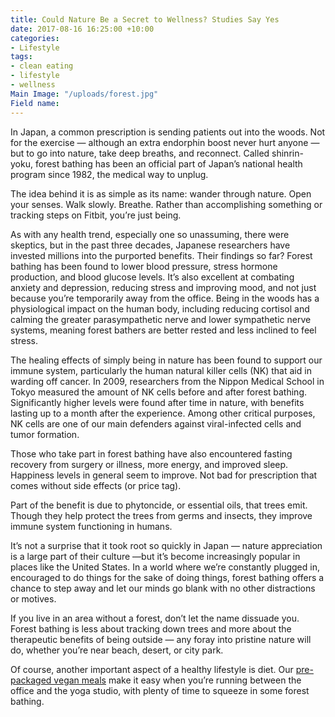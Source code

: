 ```yaml
---
title: Could Nature Be a Secret to Wellness? Studies Say Yes
date: 2017-08-16 16:25:00 +10:00
categories:
- Lifestyle
tags:
- clean eating
- lifestyle
- wellness
Main Image: "/uploads/forest.jpg"
Field name: 
---
```


In Japan, a common prescription is sending patients out into the woods. Not for the exercise — although an extra endorphin boost never hurt anyone — but to go into nature, take deep breaths, and reconnect. Called shinrin-yoku, forest bathing has been an official part of Japan’s national health program since 1982, the medical way to unplug. 

The idea behind it is as simple as its name: wander through nature. Open your senses. Walk slowly. Breathe. Rather than accomplishing something or tracking steps on Fitbit, you’re just being. 

As with any health trend, especially one so unassuming, there were skeptics, but in the past three decades, Japanese researchers have invested millions into the purported benefits. Their findings so far? Forest bathing has been found to lower blood pressure, stress hormone production, and blood glucose levels. It’s also excellent at combating anxiety and depression, reducing stress and improving mood, and not just because you’re temporarily away from the office. Being in the woods has a physiological impact on the human body, including reducing cortisol and calming the greater parasympathetic nerve and lower sympathetic nerve systems, meaning forest bathers are better rested and less inclined to feel stress. 

The healing effects of simply being in nature has been found to support our immune system, particularly the human natural killer cells (NK) that aid in warding off cancer. In 2009, researchers from the Nippon Medical School in Tokyo measured the amount of NK cells before and after forest bathing. Significantly higher levels were found after time in nature, with benefits lasting up to a month after the experience. Among other critical purposes, NK cells are one of our main defenders against viral-infected cells and tumor formation. 

Those who take part in forest bathing have also encountered fasting recovery from surgery or illness, more energy, and improved sleep. Happiness levels in general seem to improve. Not bad for prescription that comes without side effects (or price tag).

Part of the benefit is due to phytoncide, or essential oils, that trees emit. Though they help protect the trees from germs and insects, they improve immune system functioning in humans. 

It’s not a surprise that it took root so quickly in Japan — nature appreciation is a large part of their culture —but it’s become increasingly popular in places like the United States. In a world where we’re constantly plugged in, encouraged to do things for the sake of doing things, forest bathing offers a chance to step away and let our minds go blank with no other distractions or motives. 

If you live in an area without a forest, don’t let the name dissuade you. Forest bathing is less about tracking down trees and more about the therapeutic benefits of being outside — any foray into pristine nature will do, whether you’re near beach, desert, or city park.  

Of course, another important aspect of a healthy lifestyle is diet. Our [pre-packaged vegan meals](https://www.soulara.com.au/) make it easy when you’re running between the office and the yoga studio, with plenty of time to squeeze in some forest bathing. 